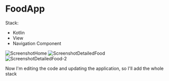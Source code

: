 # FoodApp
Stack:
- Kotlin
- View
- Navigation Component

![ScreenshotHome](https://github.com/user-attachments/assets/4cd17809-b21e-4e41-aee6-c429c271e191)
![ScreenshotDetailedFood](https://github.com/user-attachments/assets/edeeb8f6-4f5d-4393-9bfd-6d53768d77d6)
![ScreenshotDetailedFood-2](https://github.com/user-attachments/assets/fb9cd958-cc9c-4929-ad08-1c266380d4be)





Now I'm editing the code and updating the application, so I'll add the whole stack
